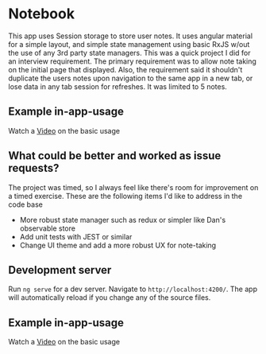 # Notebook

This app uses Session storage to store user notes. It uses angular material for a simple layout, and simple state management using basic RxJS w/out the use of any 3rd party state managers. This was a quick project I did for an interview requirement. The primary requirement was to allow note taking on the initial page that displayed. Also, the requirement said it shouldn't duplicate the users notes upon navigation to the same app in a new tab, or lose data in any tab session for refreshes. It was limited to 5 notes.

## Example in-app-usage

Watch a [Video](https://drive.google.com/file/d/1pR4df6OglP1i4YFOMSz3P-arZLrgMXOv/view?usp=sharing) on the basic usage

## What could be better and worked as issue requests?
The project was timed, so I always feel like there's room for improvement on a timed exercise. These are the following items I'd like to address in the code base
* More robust state manager such as redux or simpler like Dan's observable store
* Add unit tests with JEST or similar
* Change UI theme and add a more robust UX for note-taking


## Development server

Run `ng serve` for a dev server. Navigate to `http://localhost:4200/`. The app will automatically reload if you change
any of the source files.

## Example in-app-usage

Watch a [Video](https://drive.google.com/file/d/1pR4df6OglP1i4YFOMSz3P-arZLrgMXOv/view?usp=sharing) on the basic usage
